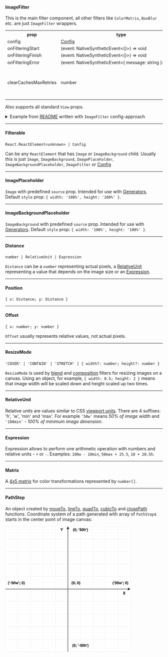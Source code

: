 #### ImageFilter

This is the main filter component, all other filters like `ColorMatrix`, `BoxBlur` etc. are just `ImageFilter` wrappers.

<table>
  <tr>
    <th>prop</th>
    <th>type</th>
    <th>default</th>
    <th>desc</th>
  </tr>
  <tr>
    <td>config</td>
    <td><a href="https://github.com/iyegoroff/react-native-image-filter-kit/blob/master/src/typings/index.d.ts#L173">Config</a></td>
    <td>-</td>
    <td><strong>required</strong></td>
  </tr>
  <tr>
    <td>onFilteringStart</td>
    <td>(event:&nbsp;NativeSyntheticEvent<{}>)&nbsp;=>&nbsp;void</td>
    <td>-</td>
    <td></td>
  </tr>
  <tr>
    <td>onFilteringFinish</td>
    <td>(event:&nbsp;NativeSyntheticEvent<{}>)&nbsp;=>&nbsp;void</td>
    <td>-</td>
    <td></td>
  </tr>
  <tr>
    <td>onFilteringError</td>
    <td>(event:&nbsp;NativeSyntheticEvent<{&nbsp;message:&nbsp;string&nbsp;}>)&nbsp;=>&nbsp;void</td>
    <td>-</td>
    <td></td>
  </tr>
  <tr>
    <td>clearCachesMaxRetries</td>
    <td>number</td>
    <td>10</td>
    <td>Android only. Doesn't work by default - <a href="../README.md#Caveats">details</a></td>
  </tr>
</table>

Also supports all standard `View` props.

<details>
  <summary>Example from <a href="../README.md#Example">README</a> written with <code>ImageFilter</code> config-approach</summary>
  <pre>
import { Image } from 'react-native';
import { ImageFilter } from 'react-native-image-filter-kit';
&nbsp;
const result = (
  &lt;ImageFilter
    config={{
      name: 'Earlybird',
      image: {
        name: 'SoftLightBlend',
        resizeCanvasTo: 'dstImage',
        dstResizeMode: 'CONTAIN',
        dstImage: {
          name: 'Emboss',
          image: (
            &lt;Image
              style={{ width: 320, height: 320 }}
              source={require('./parrot.png')}
              resizeMode={'contain'}
            /&gt;
          )
        },
        srcAnchor: { x: 0.5, y: 1 },
        srcPosition: { x: 0.5, y: 1 },
        srcImage: {
          name: 'Invert',
          image: {
            name: 'RadialGradient',
            colors: ['rgba(0, 0, 255, 1)', '#00ff00', 'red'],
            stops: [0.25, 0.75, 1],
            center: { x: '50w', y: '100h' }
          }
        }
      }
    }}
  /&gt;
)
  </pre>
</details>

***

#### Filterable

`React.ReactElement<unknown> | Config`

Can be any `ReactElement` that has `Image` or `ImageBackground` child. Usually this is just `Image`, `ImageBackground`, `ImagePlaceholder`, `ImageBackgroundPlaceholder`, `ImageFilter` or [Config](https://github.com/iyegoroff/react-native-image-filter-kit/blob/master/src/typings/index.d.ts#L144)

***

#### ImagePlaceholder

`Image` with predefined `source` prop. Intended for use with [Generators](generators.md). Default `style` prop: `{ width: '100%', height: '100%' }`.

***

#### ImageBackgroundPlaceholder

`ImageBackground` with predefined `source` prop. Intended for use with [Generators](generators.md). Default `style` prop: `{ width: '100%', height: '100%' }`.

***

#### Distance

`number | RelativeUnit | Expression`

`Distance` can be a `number` representing actual pixels, a [RelativeUnit](#RelativeUnit) representing a value that depends on the image size or an [Expression](#Expression).

***
#### Position

`{ x: Distance; y: Distance }`

***
#### Offset

`{ x: number; y: number }`

`Offset` usually represents relative values, not actual pixels.

***
#### ResizeMode

`'COVER' | 'CONTAIN' | 'STRETCH' | { width?: number; height?: number }`

`ResizeMode` is used by [blend](blend_filters.md) and [composition](composition_filters.md) filters for resizing images on a canvas. Using an object, for example, <code>{&nbsp;width:&nbsp;0.5;&nbsp;height:&nbsp;2&nbsp;}</code> means that image width will be scaled down and height scaled up two times.

***
#### RelativeUnit
Relative units are values similar to CSS [viewport units](https://css-tricks.com/fun-viewport-units/#article-header-id-0). There are 4 suffixes: 'h', 'w', 'min' and 'max'. For example `'50w'` means <i>50% of image width</i> and `'100min'` - <i>100% of minimum image dimension</i>.

***
#### Expression
Expression allows to perform one arithmetic operation with numbers and relative units - `+` or `-`. Examples: <code>100w&nbsp;-&nbsp;10min</code>, <code>50max&nbsp;+&nbsp;25.5</code>, <code>10&nbsp;+&nbsp;20.5h</code>.

***
#### Matrix
A [4x5 matrix](https://developer.android.com/reference/android/graphics/ColorMatrix) for color transformations represented by `number[]`.

***
#### PathStep
An object created by [moveTo](functions.md#moveTo), [lineTo](functions.md#lineTo), [quadTo](functions.md#quadTo), [cubicTo](functions.md#cubicTo) and [closePath](functions.md#closePath) functions. Coordinate system of a path generated with array of `PathStep`s starts in the center point of image canvas: 

<img src="../img/coordinates.png">
